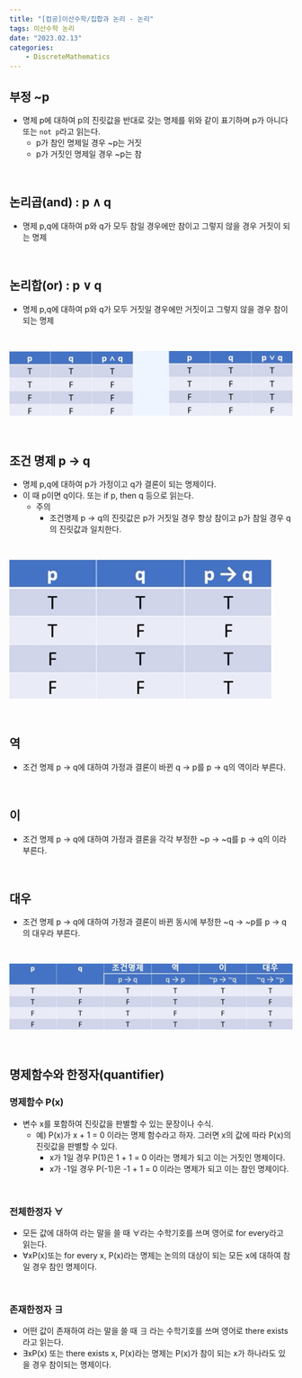 ```yaml
---
title: "[컴공]이산수학/집합과 논리 - 논리"
tags: 이산수학 논리
date: "2023.02.13"
categories: 
    - DiscreteMathematics
---
```


## 부정 ~p
- 명제 p에 대하여 p의 진릿값을 반대로 갖는 명제를 위와 같이 표기하며 p가 아니다 또는 `not p`라고 읽는다.
    - p가 참인 명제일 경우 ~p는 거짓
    - p가 거짓인 명제일 경우 ~p는 참

<br>

## 논리곱(and) : p ∧ q
- 명제 p,q에 대하여 p와 q가 모두 참일 경우에만 참이고 그렇지 않을 경우 거짓이 되는 명제

<br>

## 논리합(or) : p ∨ q
- 명제 p,q에 대하여 p와 q가 모두 거짓일 경우에만 거짓이고 그렇지 않을 경우 참이 되는 명제

<br>

![](/assets/images/20230213-2.png)

<br>

## 조건 명제 p → q
- 명제 p,q에 대하여 p가 가정이고 q가 결론이 되는 명제이다.
- 이 때 p이면 q이다. 또는 if p, then q 등으로 읽는다.
    - 주의
        - 조건명제 p → q의 진릿값은 p가 거짓일 경우 항상 참이고 p가 참일 경우 q의 진릿값과 일치한다.

<br>

![](/assets/images/20230213-3.png)

<br>

## 역
- 조건 명제 p → q에 대하여 가정과 결론이 바뀐 q → p를 p → q의 역이라 부른다.

<br>

## 이
- 조건 명제 p → q에 대하여 가정과 결론을 각각 부정한 ~p → ~q를 p → q의 이라 부른다.

<br>

## 대우
- 조건 명제 p → q에 대하여 가정과 결론이 바뀐 동시에 부정한 ~q → ~p를 p → q의 대우라 부른다.

<br>

![](/assets/images/20230213-4.png)

<br>

## 명제함수와 한정자(quantifier)

### 명제함수 P(x)
- 변수 x를 포함하여 진릿값을 판별할 수 있는 문장이나 수식.
    - 예) P(x)가 x + 1 = 0 이라는 명제 함수라고 하자. 그러면 x의 값에 따라 P(x)의 진릿값을 판별할 수 있다.
        - x가 1일 경우 P(1)은 1 + 1 = 0 이라는 명제가 되고 이는 거짓인 명제이다.
        - x가 -1일 경우 P(-1)은 -1 + 1 = 0 이라는 명제가 되고 이는 참인 명제이다.

<br>

### 전체한정자 ∀
- 모든 값에 대하여 라는 말을 쓸 때  ∀라는 수학기호를 쓰며 영어로 for every라고 읽는다.
-  ∀xP(x)또는 for every x, P(x)라는 명제는 논의의 대상이 되는 모든 x에 대하여 참일 경우 참인 명제이다.

<br>

### 존재한정자 ∃
- 어떤 값이 존재하여 라는 말을 쓸 때 ∃ 라는 수학기호를 쓰며 영어로 there exists라고 읽는다.
- ∃xP(x) 또는 there exists x, P(x)라는 명제는 P(x)가 참이 되는 x가 하나라도 있을 경우 참이되는 명제이다.
